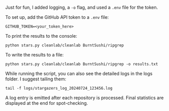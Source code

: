 Just for fun, I added logging, a `-o` flag, and used a `.env` file for the token.

To set up, add the GitHub API token to a `.env` file:
```
GITHUB_TOKEN=<your_token_here>
```

To print the results to the console:
```
python stars.py cleanlab/cleanlab BurntSushi/ripgrep
```

To write the results to a file:
```
python stars.py cleanlab/cleanlab BurntSushi/ripgrep -o results.txt
```

While running the script, you can also see the detailed logs in the logs folder. I suggest tailing them:
```
tail -f logs/stargazers_log_20240724_123456.log
```

A log entry is emitted after each repository is processed. Final statistics are
displayed at the end for spot-checking.
